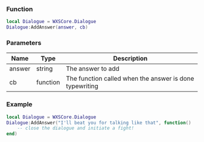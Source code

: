 ### Function
```lua
local Dialogue = WXSCore.Dialogue
Dialogue:AddAnswer(answer, cb)
```

### Parameters
| Name | Type | Description |
|-|-|-|
| answer | string | The answer to add |
| cb | function | The function called when the answer is done typewriting |

### Example
```lua
local Dialogue = WXSCore.Dialogue
Dialogue:AddAnswer("I'll beat you for talking like that", function()
    -- close the dialogue and initiate a fight!
end)
```